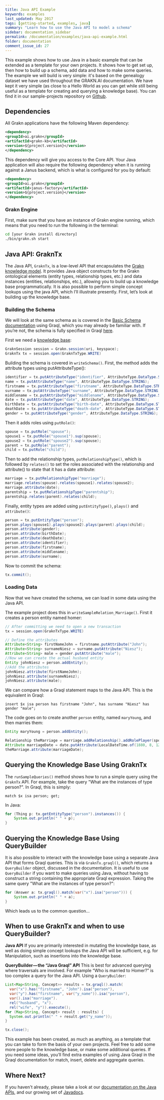 ```yaml
---
title: Java API Example
keywords: examples
last_updated: May 2017
tags: [getting-started, examples, java]
summary: "Learn how to use the Java API to model a schema"
sidebar: documentation_sidebar
permalink: /documentation/examples/java-api-example.html
folder: documentation
comment_issue_id: 27
---
```


This example shows how to use Java in a basic example that can be extended as a template for your own projects. It shows how to get set up, then how to build up a schema, add data and how to make some queries. The example we will build is very simple: it's based on the genealogy dataset we have used throughout the GRAKN.AI documentation. We have kept it very simple (as close to a Hello World as you can get while still being useful as a template for creating and querying a knowledge base). You can find it in our sample-projects repository on [Github](https://github.com/graknlabs/sample-projects/tree/master/example-java-api-genealogy).

## Dependencies
All Grakn applications have the following Maven dependency:

```xml
<dependency>
<groupId>ai.grakn</groupId>
<artifactId>grakn-kb</artifactId>
<version>${project.version}</version>
</dependency>
```

This dependency will give you access to the Core API. Your Java application will also require the following dependency when it is running against a Janus backend, which is what is configured for you by default:

```xml
<dependency>
<groupId>ai.grakn</groupId>
<artifactId>janus-factory</artifactId>
<version>${project.version}</version>
</dependency>
```

### Grakn Engine

First, make sure that you have an instance of Grakn engine running, which means that you need to run the following in the terminal:

```bash
cd [your Grakn install directory]
./bin/grakn.sh start
```


## Java API: GraknTx

The Java API, `GraknTx`, is a low-level API that encapsulates the [Grakn knowledge model](../the-fundamentals/grakn-knowledge-model.html). It provides Java object constructs for the Grakn ontological elements (entity types, relationship types, etc.) and data instances (entities, relationships, etc.), allowing you to build up a knowledge base programmatically. It is also possible to perform simple concept lookups using the java API, which I’ll illustrate presently. First, let’s look at building up the knowledge base.

### Building the Schema

We will look at the same schema as is covered in the [Basic Schema documentation](../building-a-schema/basic-schema.html) using Graql, which you may already be familiar with. If you’re not, the schema is fully specified in Graql [here](../building-a-schema/basic-schema.html#the-complete-schema). 

First we need a [knowledge base](../developing-with-java/java-setup.html#initialising-a-transaction-on-the-knowledge-base):

```java
GraknSession session = Grakn.session(uri, keyspace);
GraknTx tx = session.open(GraknTxType.WRITE)
```


Building the schema is covered in `writeSchema()`. First, the method adds the attribute types using putAttributeType():

```java
identifier = tx.putAttributeType("identifier", AttributeType.DataType.STRING);
name = tx.putAttributeType("name", AttributeType.DataType.STRING);
firstname = tx.putAttributeType("firstname", AttributeType.DataType.STRING).sup(name);
surname = tx.putAttributeType("surname", AttributeType.DataType.STRING).sup(name);
middlename = tx.putAttributeType("middlename", AttributeType.DataType.STRING).sup(name);
date = tx.putAttributeType("date", AttributeType.DataType.STRING);
birthDate = tx.putAttributeType("birth-date", AttributeType.DataType.STRING).sup(date);
deathDate = tx.putAttributeType("death-date", AttributeType.DataType.STRING).sup(date);
gender = tx.putAttributeType("gender", AttributeType.DataType.STRING);
```

Then it adds roles using `putRole()`:

```java
spouse = tx.putRole("spouse");
spouse1 = tx.putRole("spouse1").sup(spouse);
spouse2 = tx.putRole("spouse2").sup(spouse);
parent = tx.putRole("parent");
child = tx.putRole("child");
```

Then to add the relationship types, `putRelationshipType()`, which is followed by `relates()` to set the roles associated with the relationship and attribute() to state that it has a date attribute:

```java
marriage = tx.putRelationshipType("marriage");
marriage.relates(spouse).relates(spouse1).relates(spouse2);
marriage.attribute(date);
parentship = tx.putRelationshipType("parentship");
parentship.relates(parent).relates(child);
```

Finally, entity types are added using `putEntityType()`, `plays()` and `attribute()`:

```java
person = tx.putEntityType("person");
person.plays(spouse1).plays(spouse2).plays(parent).plays(child);
person.attribute(gender);
person.attribute(birthDate);
person.attribute(deathDate);
person.attribute(identifier);
person.attribute(firstname);
person.attribute(middlename);
person.attribute(surname);
```

Now to commit the schema:

```java
tx.commit();
```

### Loading Data
Now that we have created the schema, we can load in some data using the Java API. 

The example project does this in `writeSampleRelation_Marriage()`. First it creates a person entity named homer:

```java
// After committing we need to open a new transaction
tx = session.open(GraknTxType.WRITE)

// Define the attributes
Attribute<String> firstNameJohn = firstname.putAttribute("John");
Attribute<String> surnameNiesz = surname.putAttribute("Niesz");
Attribute<String> male = gender.putAttribute("male");
//Now we can create the actual husband entity
Entity johnNiesz = person.addEntity();
//Add the attributes
johnNiesz.attribute(firstNameJohn);
johnNiesz.attribute(surnameNiesz);
johnNiesz.attribute(male);
```

We can compare how a Graql statement maps to the Java API. This is the equivalent in Graql:

```graql
insert $x isa person has firstname "John", has surname "Niesz" has gender "male";
```

The code goes on to create another `person` entity, named `maryYoung`, and then marries them:

```java
Entity maryYoung = person.addEntity();

Relationship theMarriage = marriage.addRelationship().addRolePlayer(spouse1, johnNiesz).addRolePlayer(spouse2, maryYoung);
Attribute marriageDate = date.putAttribute(LocalDateTime.of(1880, 8, 12, 0, 0, 0).toString());
theMarriage.attribute(marriageDate);
```

## Querying the Knowledge Base Using GraknTx

The `runSampleQueries()` method shows how to run a simple query using the `GraknTx` API. For example, take the query "What are the instances of type person?". In Graql, this is simply:

```graql
match $x isa person; get;
```

In Java:

```java
for (Thing p: tx.getEntityType("person").instances()) {
    System.out.println(" " + p);
}
```

## Querying the Knowledge Base Using QueryBuilder

It is also possible to interact with the knowledge base using a separate Java API that forms Graql queries. This is via `GraknTx.graql()`, which returns a `QueryBuilder` object, discussed in the documentation. It is useful to use `QueryBuilder` if you want to make queries using Java, without having to construct a string containing the appropriate Graql expression. Taking the same query "What are the instances of type person?":

```java
for (Answer a: tx.graql().match(var("x").isa("person"))) {
    System.out.println(" " + a);
}
```

Which leads us to the common question...

## When to use GraknTx and when to use QueryBuilder?

**Java API**
If you are primarily interested in mutating the knowledge base, as well as doing simple concept lookups the Java API will be sufficient, e.g. for
Manipulation, such as insertions into the knowledge base.


**QueryBuilder — the “Java Graql” API**
This is best for advanced querying where traversals are involved. For example “Who is married to Homer?” is too complex a query for the Java API. Using a `QueryBuilder`:

```java
List<Map<String, Concept>> results = tx.graql().match(
  var("x").has("firstname", "John").isa("person"),
  var("y").has("firstname", var("y_name")).isa("person"),
  var().isa("marriage").
  rel("husband", "x").
  rel("wife", "y")).execute();
for (Map<String, Concept> result : results) {
  System.out.println(" " + result.get("y_name"));
}

tx.close();
```


This example has been created, as much as anything, as a template that you can take to form the basis of your own projects. Feel free to add some more people to the knowledge base, or make some additional queries. If you need some ideas, you’ll find extra examples of using Java Graql in the Graql documentation for match, insert, delete and aggregate queries.

## Where Next?
If you haven't already, please take a look at our [documentation on the Java APIs](../developing-with-java/java-setup.html), and our growing set of [Javadocs](https://grakn.ai/javadocs.html).
